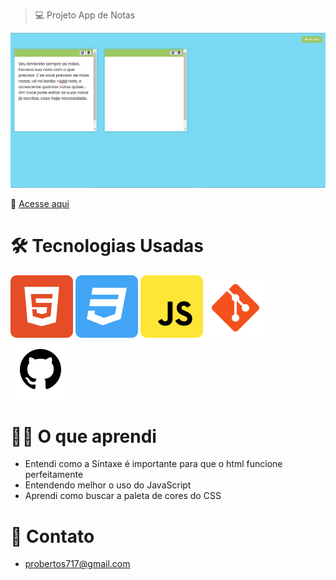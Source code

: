 > 💻 Projeto App de Notas

![preview](./.github/preview.png)

 🔗 [Acesse aqui](prdsilva80.github.io/app-de-notas/)

 # 🛠️ Tecnologias Usadas

 ![preview](./.github/html5.svg) ![preview](./.github/css3.svg) ![preview](./.github/javascript.svg) ![preview](./.github/git.svg) ![preview](./.github/github.svg)

 # 👨‍🎓 O que aprendi

 - Entendi como a Sintaxe é importante para que o html funcione perfeitamente
 - Entendendo melhor o uso do JavaScript
 - Aprendi como buscar a paleta de cores do CSS

 # 📧 Contato

 - probertos717@gmail.com